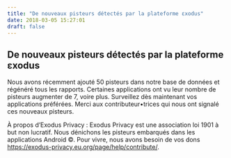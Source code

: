 ```yaml
---
title: "De nouveaux pisteurs détectés par la plateforme εxodus"
date: 2018-03-05 15:27:01
draft: false
---
```


## De nouveaux pisteurs détectés par la plateforme εxodus
Nous avons récemment ajouté 50 pisteurs dans notre base de données et régénéré tous les rapports.
Certaines applications ont vu leur nombre de pisteurs augmenter de 7, voire plus.
Surveillez dès maintenant vos applications préférées.
Merci aux contributeur•trices qui nous ont signalé ces nouveaux pisteurs.

À propos d’Exodus Privacy :
Exodus Privacy est une association loi 1901 à but non lucratif. Nous dénichons les pisteurs embarqués dans les applications Android ©.
Pour vivre, nous avons besoin de vos dons https://exodus-privacy.eu.org/page/help/contribute/.
